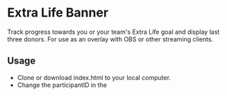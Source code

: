 # Extra Life Banner

Track progress towards you or your team's Extra Life goal and display last three donors. For use as an overlay with OBS or other streaming clients.

##  Usage

* Clone or download index.html to your local computer.
* Change the participantID in the <script> to your Extra Life participantID. You can find this in the URL for your team page. OR
* If you want to track your team's progress and donations, delete the participantID constant in the <script> and change the teamID to your Extra Life teamID. You can find this in the URL for your team page.
* In your streaming client, create a browser source with your local copy of index.html.
* Set the dimensions of the browser source to 1920 x 1080.
* The script should refresh automatically every 30 seconds.
